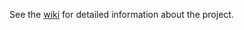 See the [wiki](https://github.com/cse110-fa21-group29/cse110-fa21-group29/wiki) for detailed information about the project.

